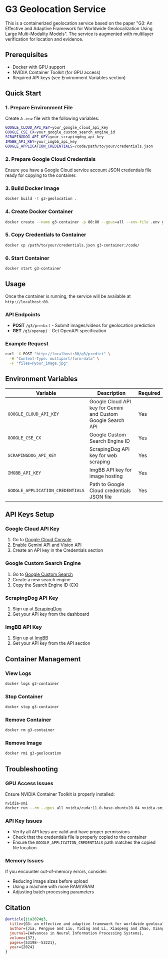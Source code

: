 # G3 Geolocation Service

This is a containerized geolocation service based on the paper "G3: An Effective and Adaptive Framework for Worldwide Geolocalization Using Large Multi-Modality Models". The service is augmented with multilayer verification for location and evidence.

## Prerequisites

- Docker with GPU support
- NVIDIA Container Toolkit (for GPU access)
- Required API keys (see Environment Variables section)

## Quick Start

### 1. Prepare Environment File

Create a `.env` file with the following variables:

```bash
GOOGLE_CLOUD_API_KEY=your_google_cloud_api_key
GOOGLE_CSE_CX=your_google_custom_search_engine_id
SCRAPINGDOG_API_KEY=your_scrapingdog_api_key
IMGBB_API_KEY=your_imgbb_api_key
GOOGLE_APPLICATION_CREDENTIALS=/code/path/to/your/credentials.json
```

### 2. Prepare Google Cloud Credentials

Ensure you have a Google Cloud service account JSON credentials file ready for copying to the container.

### 3. Build Docker Image

```bash
docker build -t g3-geolocation .
```

### 4. Create Docker Container

```bash
docker create --name g3-container -p 80:80 --gpus=all --env-file .env g3-geolocation
```

### 5. Copy Credentials to Container

```bash
docker cp /path/to/your/credentials.json g3-container:/code/
```

### 6. Start Container

```bash
docker start g3-container
```

## Usage

Once the container is running, the service will be available at `http://localhost:80`.

### API Endpoints

- **POST** `/g3/predict` - Submit images/videos for geolocation prediction
- **GET** `/g3/openapi` - Get OpenAPI specification

### Example Request

```bash
curl -X POST "http://localhost:80/g3/predict" \
  -H "Content-Type: multipart/form-data" \
  -F "files=@your_image.jpg"
```

## Environment Variables

| Variable                         | Description                                | Required |
| -------------------------------- | ------------------------------------------ | -------- |
| `GOOGLE_CLOUD_API_KEY`           | Google Cloud API key for Gemini and Custom Google Search API        | Yes      |
| `GOOGLE_CSE_CX`                  | Google Custom Search Engine ID             | Yes      |
| `SCRAPINGDOG_API_KEY`            | ScrapingDog API key for web scraping       | Yes      |
| `IMGBB_API_KEY`                  | ImgBB API key for image hosting            | Yes      |
| `GOOGLE_APPLICATION_CREDENTIALS` | Path to Google Cloud credentials JSON file | Yes      |

## API Keys Setup

### Google Cloud API Key

1. Go to [Google Cloud Console](https://console.cloud.google.com/)
2. Enable Gemini API and Vision API
3. Create an API key in the Credentials section

### Google Custom Search Engine

1. Go to [Google Custom Search](https://cse.google.com/)
2. Create a new search engine
3. Copy the Search Engine ID (CX)

### ScrapingDog API Key

1. Sign up at [ScrapingDog](https://scrapingdog.com/)
2. Get your API key from the dashboard

### ImgBB API Key

1. Sign up at [ImgBB](https://imgbb.com/)
2. Get your API key from the API section

## Container Management

### View Logs

```bash
docker logs g3-container
```

### Stop Container

```bash
docker stop g3-container
```

### Remove Container

```bash
docker rm g3-container
```

### Remove Image

```bash
docker rmi g3-geolocation
```

## Troubleshooting

### GPU Access Issues

Ensure NVIDIA Container Toolkit is properly installed:

```bash
nvidia-smi
docker run --rm --gpus all nvidia/cuda:11.0-base-ubuntu20.04 nvidia-smi
```

### API Key Issues

- Verify all API keys are valid and have proper permissions
- Check that the credentials file is properly copied to the container
- Ensure the `GOOGLE_APPLICATION_CREDENTIALS` path matches the copied file location

### Memory Issues

If you encounter out-of-memory errors, consider:

- Reducing image sizes before upload
- Using a machine with more RAM/VRAM
- Adjusting batch processing parameters

## Citation

```bib
@article{jia2024g3,
  title={G3: an effective and adaptive framework for worldwide geolocalization using large multi-modality models},
  author={Jia, Pengyue and Liu, Yiding and Li, Xiaopeng and Zhao, Xiangyu and Wang, Yuhao and Du, Yantong and Han, Xiao and Wei, Xuetao and Wang, Shuaiqiang and Yin, Dawei},
  journal={Advances in Neural Information Processing Systems},
  volume={37},
  pages={53198--53221},
  year={2024}
}
```
